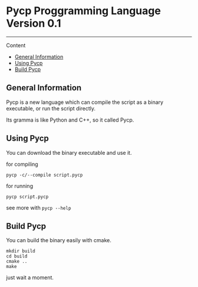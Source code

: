 # Pycp Proggramming Language Version 0.1
---

Content
- [General Information](#general-information)
- [Using Pycp](#using-pycp)
- [Build Pycp](#build-pycp)


## General Information

Pycp is a new language which can compile the script as a binary executable, or run the script directly.

Its gramma is like Python and C++, so it called Pycp.

## Using Pycp

You can download the binary executable and use it.

for compiling
```
pycp -c/--compile script.pycp
```
for running
```
pycp script.pycp
```

see more with `pycp --help`


## Build Pycp

You can build the binary easily with cmake.
```
mkdir build
cd build
cmake ..
make
```
just wait a moment.
